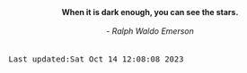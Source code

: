 
<div align="center"><b><span>When it is dark enough, you can see the stars.</span></b><br><br><i> - Ralph Waldo Emerson</i></div>
<br><br><kbd>Last updated:Sat Oct 14 12:08:08 2023</kbd>